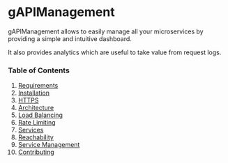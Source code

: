 # gAPIManagement

gAPIManagement allows to easily manage all your microservices by providing a simple and intuitive dashboard.

It also provides analytics which are useful to take value from request logs.


### Table of Contents

1. [Requirements](requirements)
1. [Installation](installation)
1. [HTTPS](https)
1. [Architecture](architecture)
1. [Load Balancing](load-balancing)
1. [Rate Limiting](rate-limiting)
1. [Services](services)
1. [Reachability](reachability)
1. [Service Management](service-management)
1. [Contributing](contributing)



